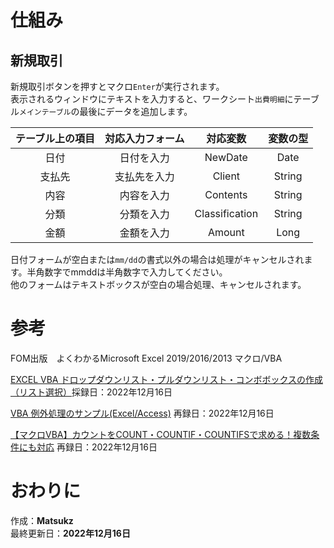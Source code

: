 # 仕組み
## 新規取引
新規取引ボタンを押すとマクロ`Enter`が実行されます。<br>
表示されるウィンドウにテキストを入力すると、ワークシート`出費明細`にテーブル`メインテーブル`の最後にデータを追加します。

|テーブル上の項目|対応入力フォーム|対応変数|変数の型|
|:---:|:---:|:---:|:---:|
|日付|日付を入力|NewDate|Date|
|支払先|支払先を入力|Client|String|
|内容|内容を入力|Contents|String|
|分類|分類を入力|Classification|String|
|金額|金額を入力|Amount|Long|

日付フォームが空白または`mm/dd`の書式以外の場合は処理がキャンセルされます。半角数字でmmddは半角数字で入力してください。<br>
他のフォームはテキストボックスが空白の場合処理、キャンセルされます。


# 参考
FOM出版　よくわかるMicrosoft Excel 2019/2016/2013 マクロ/VBA 

[EXCEL VBA ドロップダウンリスト・プルダウンリスト・コンボボックスの作成（リスト選択）](https://akira55.com/drop_down_list/)採録日：2022年12月16日

[VBA 例外処理のサンプル(Excel/Access)](https://itsakura.com/excel-vba-exception)  再録日：2022年12月16日

[【マクロVBA】カウントをCOUNT・COUNTIF・COUNTIFSで求める！複数条件にも対応](https://dokugakuexcel.com/%E3%80%90%E3%83%9E%E3%82%AF%E3%83%ADvba%E7%9F%A5%E8%AD%98-20%E3%80%91%E3%82%AB%E3%82%A6%E3%83%B3%E3%83%88%E3%82%92count-countif-countifs%E3%81%A7%E6%B1%82%E3%82%81%E3%82%8B/)  再録日：2022年12月16日

# おわりに
作成：**Matsukz**<br>
最終更新日：**2022年12月16日**
